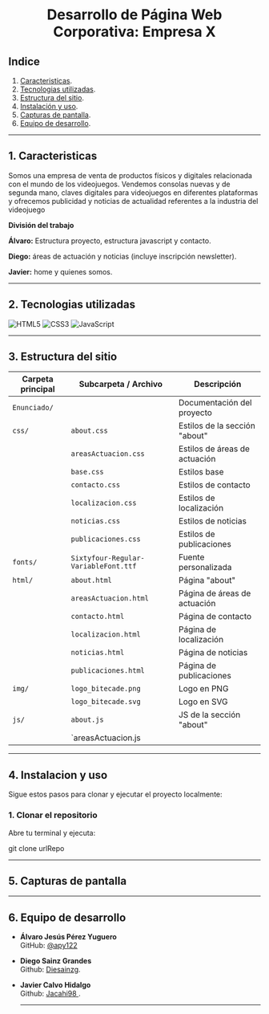 # <p align="center"> Desarrollo de Página Web Corporativa: Empresa X</p>

## Indice
1. [Caracteristicas](#caracteristicas).
2. [Tecnologias utilizadas](#tecnologias-utilizadas).
3. [Estructura del sitio](#estructura-del-sitio).
4. [Instalación y uso](#instalacion-y-uso).
5. [Capturas de pantalla](#capturas-de-pantalla).
6. [Equipo de desarrollo](#equipo-de-desarrollo).

---
## 1. Caracteristicas

Somos una empresa de venta de productos físicos y digitales relacionada con el mundo de los videojuegos. Vendemos consolas nuevas y de segunda mano, claves digitales para videojuegos en diferentes plataformas y ofrecemos publicidad y noticias de actualidad referentes a la industria del videojuego

**División del trabajo**

**Álvaro:** Estructura proyecto, estructura javascript y contacto.

**Diego:** áreas de actuación y noticias (incluye inscripción  newsletter).

**Javier:** home y quienes somos. 
 

---
## 2. Tecnologias utilizadas

![HTML5](https://img.shields.io/badge/HTML5-E34F26?logo=html5&logoColor=white)
![CSS3](https://img.shields.io/badge/CSS3-1572B6?logo=css3&logoColor=white)
![JavaScript](https://img.shields.io/badge/JavaScript-F7DF1E?logo=javascript&logoColor=black)

---
## 3. Estructura del sitio

| Carpeta principal | Subcarpeta / Archivo           | Descripción                          |
|-------------------|---------------------------------|--------------------------------------|
| `Enunciado/`      |                                 | Documentación del proyecto           |
| `css/`            | `about.css`                     | Estilos de la sección "about"        |
|                   | `areasActuacion.css`            | Estilos de áreas de actuación        |
|                   | `base.css`                      | Estilos base                         |
|                   | `contacto.css`                  | Estilos de contacto                  |
|                   | `localizacion.css`              | Estilos de localización              |
|                   | `noticias.css`                  | Estilos de noticias                  |
|                   | `publicaciones.css`             | Estilos de publicaciones             |
| `fonts/`          | `Sixtyfour-Regular-VariableFont.ttf` | Fuente personalizada         |
| `html/`           | `about.html`                    | Página "about"                       |
|                   | `areasActuacion.html`           | Página de áreas de actuación         |
|                   | `contacto.html`                 | Página de contacto                   |
|                   | `localizacion.html`             | Página de localización               |
|                   | `noticias.html`                 | Página de noticias                   |
|                   | `publicaciones.html`            | Página de publicaciones              |
| `img/`            | `logo_bitecade.png`             | Logo en PNG                          |
|                   | `logo_bitecade.svg`             | Logo en SVG                          |
| `js/`             | `about.js`                      | JS de la sección "about"             |
|                   | `areasActuacion.js

---
## 4. Instalacion y uso

Sigue estos pasos para clonar y ejecutar el proyecto localmente:

### 1. Clonar el repositorio

Abre tu terminal y ejecuta:

git clone urlRepo

---
## 5. Capturas de pantalla


---
## 6. Equipo de desarrollo

- **Álvaro Jesús Pérez Yuguero**  
  GitHub: [@apy122](https://github.com/apy122)
- **Diego Sainz Grandes**  
  Github: [Diesainzg](https://github.com/Diesainzg).
- **Javier Calvo Hidalgo**  
  Github: [Jacahi98 ](https://github.com/Jacahi98).  

  ---
